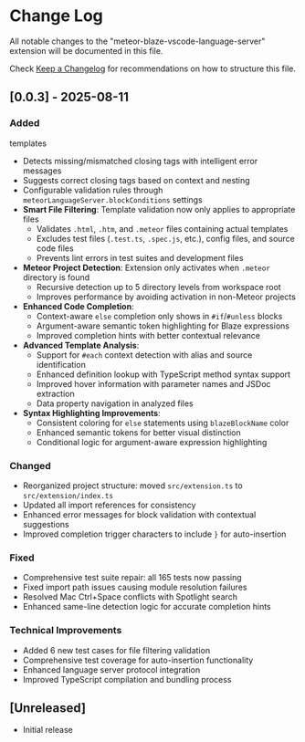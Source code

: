 # Change Log

All notable changes to the "meteor-blaze-vscode-language-server" extension will be documented in this file.

Check [Keep a Changelog](http://keepachangelog.com/) for recommendations on how to structure this file.

## [0.0.3] - 2025-08-11

### Added
templates
  - Detects missing/mismatched closing tags with intelligent error messages
  - Suggests correct closing tags based on context and nesting
  - Configurable validation rules through `meteorLanguageServer.blockConditions` settings
- **Smart File Filtering**: Template validation now only applies to appropriate files
  - Validates `.html`, `.htm`, and `.meteor` files containing actual templates
  - Excludes test files (`.test.ts`, `.spec.js`, etc.), config files, and source code files
  - Prevents lint errors in test suites and development files
- **Meteor Project Detection**: Extension only activates when `.meteor` directory is found
  - Recursive detection up to 5 directory levels from workspace root
  - Improves performance by avoiding activation in non-Meteor projects
- **Enhanced Code Completion**:
  - Context-aware `else` completion only shows in `#if`/`#unless` blocks
  - Argument-aware semantic token highlighting for Blaze expressions
  - Improved completion hints with better contextual relevance
- **Advanced Template Analysis**:
  - Support for `#each` context detection with alias and source identification
  - Enhanced definition lookup with TypeScript method syntax support
  - Improved hover information with parameter names and JSDoc extraction
  - Data property navigation in analyzed files
- **Syntax Highlighting Improvements**:
  - Consistent coloring for `else` statements using `blazeBlockName` color
  - Enhanced semantic tokens for better visual distinction
  - Conditional logic for argument-aware expression highlighting

### Changed
- Reorganized project structure: moved `src/extension.ts` to `src/extension/index.ts`
- Updated all import references for consistency
- Enhanced error messages for block validation with contextual suggestions
- Improved completion trigger characters to include `}` for auto-insertion

### Fixed
- Comprehensive test suite repair: all 165 tests now passing
- Fixed import path issues causing module resolution failures
- Resolved Mac Ctrl+Space conflicts with Spotlight search
- Enhanced same-line detection logic for accurate completion hints

### Technical Improvements
- Added 6 new test cases for file filtering validation
- Comprehensive test coverage for auto-insertion functionality
- Enhanced language server protocol integration
- Improved TypeScript compilation and bundling process

## [Unreleased]

- Initial release